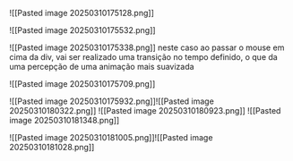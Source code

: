 ![[Pasted image 20250310175128.png]]


![[Pasted image 20250310175532.png]]

![[Pasted image 20250310175338.png]]
neste caso ao passar o mouse em cima da div, vai ser realizado uma transição no tempo definido, o que da uma percepção de uma animação mais suavizada

![[Pasted image 20250310175709.png]]

![[Pasted image 20250310175932.png]]![[Pasted image 20250310180322.png]]
![[Pasted image 20250310180923.png]]
![[Pasted image 20250310181348.png]]

![[Pasted image 20250310181005.png]]![[Pasted image 20250310181028.png]]
